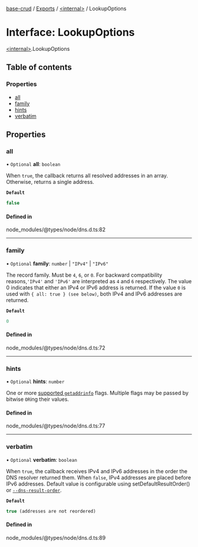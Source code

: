 [base-crud](../README.md) / [Exports](../modules.md) / [\<internal\>](../modules/internal_.md) / LookupOptions

# Interface: LookupOptions

[\<internal\>](../modules/internal_.md).LookupOptions

## Table of contents

### Properties

- [all](internal_.LookupOptions.md#all)
- [family](internal_.LookupOptions.md#family)
- [hints](internal_.LookupOptions.md#hints)
- [verbatim](internal_.LookupOptions.md#verbatim)

## Properties

### all

• `Optional` **all**: `boolean`

When `true`, the callback returns all resolved addresses in an array. Otherwise, returns a single address.

**`Default`**

```ts
false
```

#### Defined in

node_modules/@types/node/dns.d.ts:82

___

### family

• `Optional` **family**: `number` \| ``"IPv4"`` \| ``"IPv6"``

The record family. Must be `4`, `6`, or `0`. For backward compatibility reasons,`'IPv4'` and `'IPv6'` are interpreted
as `4` and `6` respectively. The value 0 indicates that either an IPv4 or IPv6 address is returned. If the value `0` is used
with `{ all: true } (see below)`, both IPv4 and IPv6 addresses are returned.

**`Default`**

```ts
0
```

#### Defined in

node_modules/@types/node/dns.d.ts:72

___

### hints

• `Optional` **hints**: `number`

One or more [supported `getaddrinfo`](https://nodejs.org/docs/latest-v20.x/api/dns.html#supported-getaddrinfo-flags) flags. Multiple flags may be
passed by bitwise `OR`ing their values.

#### Defined in

node_modules/@types/node/dns.d.ts:77

___

### verbatim

• `Optional` **verbatim**: `boolean`

When `true`, the callback receives IPv4 and IPv6 addresses in the order the DNS resolver returned them. When `false`, IPv4
addresses are placed before IPv6 addresses. Default value is configurable using setDefaultResultOrder()
or [`--dns-result-order`](https://nodejs.org/docs/latest-v20.x/api/cli.html#--dns-result-orderorder).

**`Default`**

```ts
true (addresses are not reordered)
```

#### Defined in

node_modules/@types/node/dns.d.ts:89
